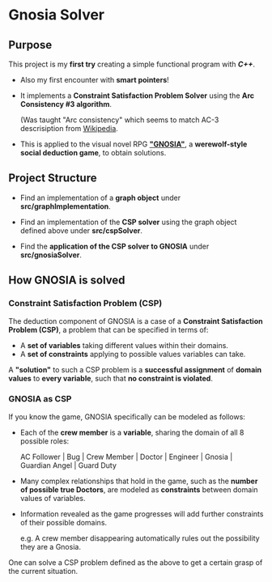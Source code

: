 # **Gnosia Solver**

## **Purpose**

This project is my **first try** creating a simple functional program with ***C++***.

* Also my first encounter with **smart pointers**!

* It implements a **Constraint Satisfaction Problem Solver** using the **Arc Consistency #3 algorithm**.

    (Was taught "Arc consistency" which seems to match AC-3 descrisiption from [Wikipedia](https://en.wikipedia.org/wiki/AC-3_algorithm).

* This is applied to the visual novel RPG [**"GNOSIA"**](https://www.gnosia-game.com/), a **werewolf-style social deduction game**, to obtain solutions.

## **Project Structure**
* Find an implementation of a **graph object** under **src/graphImplementation**.

* Find an implementation of the **CSP solver** using the graph object defined above under **src/cspSolver**.

* Find the **application of the CSP solver to GNOSIA** under **src/gnosiaSolver**.

## **How GNOSIA is solved**

### Constraint Satisfaction Problem (CSP)
The deduction component of GNOSIA is a case of a **Constraint Satisfaction Problem (CSP)**, a problem that can be specified in terms of:

* A **set of variables** taking different values within their domains.
* A **set of constraints** applying to possible values variables can take.

A **"solution"** to such a CSP problem is a **successful assignment** of **domain values** to **every variable**, such that **no constraint is violated**.

### GNOSIA as CSP
If you know the game, GNOSIA specifically can be modeled as follows:
* Each of the **crew member** is a **variable**, sharing the domain of all 8 possible roles:
    
    AC Follower | Bug | Crew Member | Doctor | Engineer | Gnosia | Guardian Angel | Guard Duty

* Many complex relationships that hold in the game, such as the **number of possible true Doctors**, are modeled as **constraints** between domain values of variables.

* Information revealed as the game progresses will add further constraints of their possible domains.

    e.g. A crew member disappearing automatically rules out the possibility they are a Gnosia.

One can solve a CSP problem defined as the above to get a certain grasp of the current situation.
